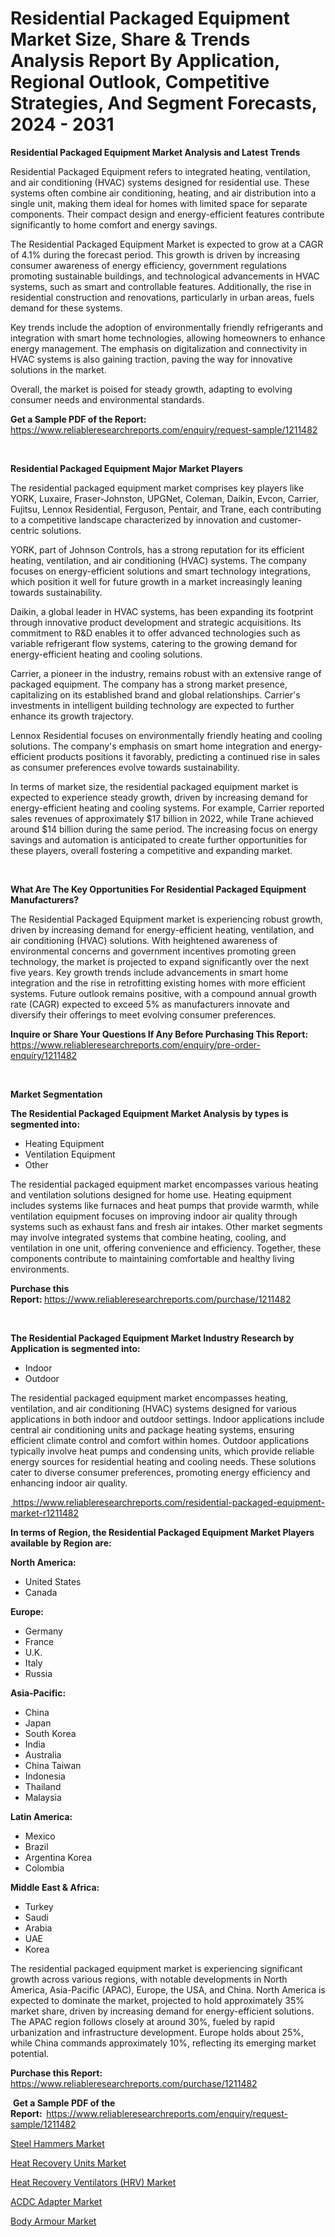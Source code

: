 <p><h1>Residential Packaged Equipment Market Size, Share & Trends Analysis Report By Application, Regional Outlook, Competitive Strategies, And Segment Forecasts, 2024 - 2031</h1></p><p><strong>Residential Packaged Equipment Market Analysis and Latest Trends</strong></p>
<p><p>Residential Packaged Equipment refers to integrated heating, ventilation, and air conditioning (HVAC) systems designed for residential use. These systems often combine air conditioning, heating, and air distribution into a single unit, making them ideal for homes with limited space for separate components. Their compact design and energy-efficient features contribute significantly to home comfort and energy savings.</p><p>The Residential Packaged Equipment Market is expected to grow at a CAGR of 4.1% during the forecast period. This growth is driven by increasing consumer awareness of energy efficiency, government regulations promoting sustainable buildings, and technological advancements in HVAC systems, such as smart and controllable features. Additionally, the rise in residential construction and renovations, particularly in urban areas, fuels demand for these systems. </p><p>Key trends include the adoption of environmentally friendly refrigerants and integration with smart home technologies, allowing homeowners to enhance energy management. The emphasis on digitalization and connectivity in HVAC systems is also gaining traction, paving the way for innovative solutions in the market. </p><p>Overall, the market is poised for steady growth, adapting to evolving consumer needs and environmental standards.</p></p>
<p><strong>Get a Sample PDF of the Report:&nbsp;</strong> <a href="https://www.reliableresearchreports.com/enquiry/request-sample/1211482?utm_campaign=32&utm_medium=2&utm_source=Github&utm_content=ia&utm_term=05102024&utm_id=residential-packaged-equipment">https://www.reliableresearchreports.com/enquiry/request-sample/1211482</a></p>
<p>&nbsp;</p>
<p><strong>Residential Packaged Equipment Major Market Players</strong></p>
<p><p>The residential packaged equipment market comprises key players like YORK, Luxaire, Fraser-Johnston, UPGNet, Coleman, Daikin, Evcon, Carrier, Fujitsu, Lennox Residential, Ferguson, Pentair, and Trane, each contributing to a competitive landscape characterized by innovation and customer-centric solutions.</p><p>YORK, part of Johnson Controls, has a strong reputation for its efficient heating, ventilation, and air conditioning (HVAC) systems. The company focuses on energy-efficient solutions and smart technology integrations, which position it well for future growth in a market increasingly leaning towards sustainability.</p><p>Daikin, a global leader in HVAC systems, has been expanding its footprint through innovative product development and strategic acquisitions. Its commitment to R&D enables it to offer advanced technologies such as variable refrigerant flow systems, catering to the growing demand for energy-efficient heating and cooling solutions.</p><p>Carrier, a pioneer in the industry, remains robust with an extensive range of packaged equipment. The company has a strong market presence, capitalizing on its established brand and global relationships. Carrier's investments in intelligent building technology are expected to further enhance its growth trajectory.</p><p>Lennox Residential focuses on environmentally friendly heating and cooling solutions. The company's emphasis on smart home integration and energy-efficient products positions it favorably, predicting a continued rise in sales as consumer preferences evolve towards sustainability.</p><p>In terms of market size, the residential packaged equipment market is expected to experience steady growth, driven by increasing demand for energy-efficient heating and cooling systems. For example, Carrier reported sales revenues of approximately $17 billion in 2022, while Trane achieved around $14 billion during the same period. The increasing focus on energy savings and automation is anticipated to create further opportunities for these players, overall fostering a competitive and expanding market.</p></p>
<p>&nbsp;</p>
<p><strong>What Are The Key Opportunities For Residential Packaged Equipment Manufacturers?</strong></p>
<p><p>The Residential Packaged Equipment market is experiencing robust growth, driven by increasing demand for energy-efficient heating, ventilation, and air conditioning (HVAC) solutions. With heightened awareness of environmental concerns and government incentives promoting green technology, the market is projected to expand significantly over the next five years. Key growth trends include advancements in smart home integration and the rise in retrofitting existing homes with more efficient systems. Future outlook remains positive, with a compound annual growth rate (CAGR) expected to exceed 5% as manufacturers innovate and diversify their offerings to meet evolving consumer preferences.</p></p>
<p><strong>Inquire or Share Your Questions If Any Before Purchasing This Report:</strong> <a href="https://www.reliableresearchreports.com/enquiry/pre-order-enquiry/1211482?utm_campaign=32&utm_medium=2&utm_source=Github&utm_content=ia&utm_term=05102024&utm_id=residential-packaged-equipment">https://www.reliableresearchreports.com/enquiry/pre-order-enquiry/1211482</a></p>
<p>&nbsp;</p>
<p><strong>Market Segmentation</strong></p>
<p><strong>The Residential Packaged Equipment Market Analysis by types is segmented into:</strong></p>
<p><ul><li>Heating Equipment</li><li>Ventilation Equipment</li><li>Other</li></ul></p>
<p><p>The residential packaged equipment market encompasses various heating and ventilation solutions designed for home use. Heating equipment includes systems like furnaces and heat pumps that provide warmth, while ventilation equipment focuses on improving indoor air quality through systems such as exhaust fans and fresh air intakes. Other market segments may involve integrated systems that combine heating, cooling, and ventilation in one unit, offering convenience and efficiency. Together, these components contribute to maintaining comfortable and healthy living environments.</p></p>
<p><strong>Purchase this Report:&nbsp;</strong><a href="https://www.reliableresearchreports.com/purchase/1211482?utm_campaign=32&utm_medium=2&utm_source=Github&utm_content=ia&utm_term=05102024&utm_id=residential-packaged-equipment">https://www.reliableresearchreports.com/purchase/1211482</a></p>
<p>&nbsp;</p>
<p><strong>The Residential Packaged Equipment Market Industry Research by Application is segmented into:</strong></p>
<p><ul><li>Indoor</li><li>Outdoor</li></ul></p>
<p><p>The residential packaged equipment market encompasses heating, ventilation, and air conditioning (HVAC) systems designed for various applications in both indoor and outdoor settings. Indoor applications include central air conditioning units and package heating systems, ensuring efficient climate control and comfort within homes. Outdoor applications typically involve heat pumps and condensing units, which provide reliable energy sources for residential heating and cooling needs. These solutions cater to diverse consumer preferences, promoting energy efficiency and enhancing indoor air quality.</p></p>
<p><a href="https://www.reliableresearchreports.com/residential-packaged-equipment-market-r1211482?utm_campaign=32&utm_medium=2&utm_source=Github&utm_content=ia&utm_term=05102024&utm_id=residential-packaged-equipment">&nbsp;https://www.reliableresearchreports.com/residential-packaged-equipment-market-r1211482</a></p>
<p><strong>In terms of Region, the Residential Packaged Equipment Market Players available by Region are:</strong></p>
<p>
    <p> <strong> North America: </strong>
        <ul>
            <li>United States</li>
            <li>Canada</li>
        </ul>
        </p> 
    <p> <strong> Europe: </strong>
        <ul>
            <li>Germany</li>
            <li>France</li>
            <li>U.K.</li>
            <li>Italy</li>
            <li>Russia</li>
        </ul>
        </p> 
    <p> <strong> Asia-Pacific: </strong>
        <ul>
            <li>China</li>
            <li>Japan</li>
            <li>South Korea</li>
            <li>India</li>
            <li>Australia</li>
            <li>China Taiwan</li>
            <li>Indonesia</li>
            <li>Thailand</li>
            <li>Malaysia</li>
        </ul>
        </p> 
    <p> <strong> Latin America: </strong>
        <ul>
            <li>Mexico</li>
            <li>Brazil</li>
            <li>Argentina Korea</li>
            <li>Colombia</li>
        </ul>
        </p> 
    <p> <strong> Middle East & Africa: </strong>
        <ul>
            <li>Turkey</li>
            <li>Saudi</li>
            <li>Arabia</li>
            <li>UAE</li>
            <li>Korea</li>
        </ul>
    </p>
    </p>
<p><p>The residential packaged equipment market is experiencing significant growth across various regions, with notable developments in North America, Asia-Pacific (APAC), Europe, the USA, and China. North America is expected to dominate the market, projected to hold approximately 35% market share, driven by increasing demand for energy-efficient solutions. The APAC region follows closely at around 30%, fueled by rapid urbanization and infrastructure development. Europe holds about 25%, while China commands approximately 10%, reflecting its emerging market potential.</p></p>
<p><strong>Purchase this Report: </strong><a href="https://www.reliableresearchreports.com/purchase/1211482?utm_campaign=32&utm_medium=2&utm_source=Github&utm_content=ia&utm_term=05102024&utm_id=residential-packaged-equipment">https://www.reliableresearchreports.com/purchase/1211482</a></p>
<p>&nbsp;<strong>Get a Sample PDF of the Report:&nbsp;&nbsp;</strong><a href="https://www.reliableresearchreports.com/enquiry/request-sample/1211482?utm_campaign=32&utm_medium=2&utm_source=Github&utm_content=ia&utm_term=05102024&utm_id=residential-packaged-equipment">https://www.reliableresearchreports.com/enquiry/request-sample/1211482</a></p>
<p><strong></strong></p>
<p><p><a href="https://www.linkedin.com/pulse/booming-steel-hammers-market-sector-analysis-growth-projections-k8hic?utm_campaign=32&utm_medium=2&utm_source=Github&utm_content=ia&utm_term=05102024&utm_id=residential-packaged-equipment">Steel Hammers Market</a></p><p><a href="https://github.com/JakirUddin651/Market-Research-Report-List-1/blob/main/heat-recovery-units-market.md?utm_campaign=32&utm_medium=2&utm_source=Github&utm_content=ia&utm_term=05102024&utm_id=residential-packaged-equipment">Heat Recovery Units Market</a></p><p><a href="https://github.com/BesaLoshi2000/Market-Research-Report-List-1/blob/main/heat-recovery-ventilators-hrv-market.md?utm_campaign=32&utm_medium=2&utm_source=Github&utm_content=ia&utm_term=05102024&utm_id=residential-packaged-equipment">Heat Recovery Ventilators (HRV) Market</a></p><p><a href="https://issuu.com/reportprime-2/docs/acdc-adapter-market-size-2030.pptx_c077fdeedd702e?utm_campaign=32&utm_medium=2&utm_source=Github&utm_content=ia&utm_term=05102024&utm_id=residential-packaged-equipment">ACDC Adapter Market</a></p><p><a href="https://www.linkedin.com/pulse/body-armour-market-forecasts-trends-impact-analysis-2024--io33c?utm_campaign=32&utm_medium=2&utm_source=Github&utm_content=ia&utm_term=05102024&utm_id=residential-packaged-equipment">Body Armour Market</a></p></p>